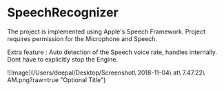 # SpeechRecognizer

The project is implemented using Apple's Speech Framework.
Project requires permission for the Microphone and Speech.

Extra feature :
Auto detection of the Speech voice rate, handles internally.
Dont have to explicitly stop the Engine.

![Image](/Users/deepal/Desktop/Screenshot\ 2018-11-04\ at\ 7.47.22\ AM.png?raw=true "Optional Title")
